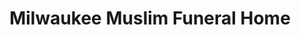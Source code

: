 ---
title: "Milwaukee Muslim Funeral Home"
url: /milwaukee/milwaukee-muslim-funeral-home/
shop: funeral directors
---